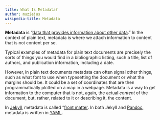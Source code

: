 ```yaml
---
title: What Is Metadata?
author: muziejus
wikipedia-title: Metadata
---
```


**Metadata** is “[data that provides information about other
data](https://en.wikipedia.org/wiki/Metadata).” In the context of plain text,
metadata is where we attach information to content that is not content per se.

Typical examples of metadata for plain text documents are precisely the sorts
of things you would find in a bibliographic listing, such a title, list of
authors, and publication information, including a date.

However, in plain text documents metadata can often signal other things, such
as what font to use when typesetting the document or what the margins should
be. It could be a set of coordinates that are then programmatically plotted on
a map in a webpage. Metadata is a way to get information to the computer that
is not, again, the actual _content_ of the document, but, rather, related to
it or describing it, the content.

In [Jekyll](/whatis/jekyll), metadata is called “[front
matter](https://jekyllrb.com/docs/frontmatter/). In both Jekyll and
[Pandoc](/whatis/pandoc), metadata is written in [YAML](/whatis/yaml).
